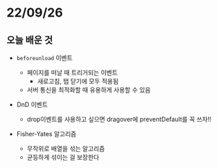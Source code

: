 # 22/09/26

## 오늘 배운 것

- `beforeunload` 이벤트
	- 페이지를 떠날 때 트리거되는 이벤트
		- 새로고침, 탭 닫기에 모두 적용됨
	- 서버 통신을 최적화할 때 유용하게 사용할 수 있음

- DnD 이벤트
	- drop이벤트를 사용하고 싶으면 dragover에 preventDefault를 꼭 쓰자!!

- Fisher-Yates 알고리즘
	- 무작위로 배열을 섞는 알고리즘
	- 균등하게 섞이는 걸 보장한다